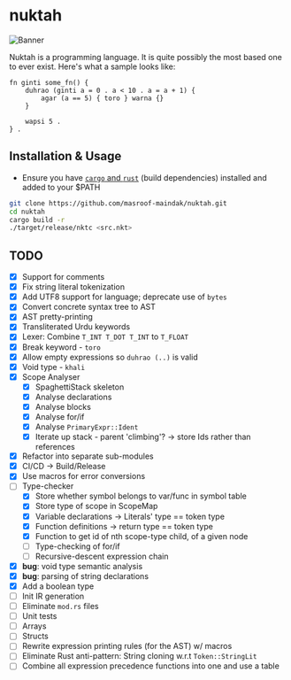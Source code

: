 # nuktah

![Banner](.github/assets/logo.svg)

Nuktah is a programming language. It is quite possibly the most based one to ever exist. Here's what a sample looks like:

```
fn ginti some_fn() {
	duhrao (ginti a = 0 . a < 10 . a = a + 1) {
		agar (a == 5) { toro } warna {}
	}

	wapsi 5 .
} .
```

## Installation & Usage

- Ensure you have [`cargo` and `rust`](https://www.rust-lang.org/tools/install) (build dependencies) installed and added to your $PATH

```bash
git clone https://github.com/masroof-maindak/nuktah.git
cd nuktah
cargo build -r
./target/release/nktc <src.nkt>
```

## TODO

- [x] Support for comments
- [x] Fix string literal tokenization
- [x] Add UTF8 support for language; deprecate use of `bytes`
- [x] Convert concrete syntax tree to AST
- [x] AST pretty-printing
- [x] Transliterated Urdu keywords
- [x] Lexer: Combine `T_INT T_DOT T_INT` to `T_FLOAT`
- [x] Break keyword - `toro`
- [x] Allow empty expressions so `duhrao (..)` is valid
- [x] Void type - `khali`
- [x] Scope Analyser
    - [x] SpaghettiStack skeleton
    - [x] Analyse declarations
    - [x] Analyse blocks
    - [x] Analyse for/if
    - [x] Analyse `PrimaryExpr::Ident`
    - [x] Iterate up stack - parent 'climbing'? -> store Ids rather than references
- [x] Refactor into separate sub-modules
- [x] CI/CD -> Build/Release
- [x] Use macros for error conversions
- [ ] Type-checker
    - [x] Store whether symbol belongs to var/func in symbol table
    - [x] Store type of scope in ScopeMap
    - [x] Variable declarations -> Literals' type == token type
    - [x] Function definitions -> return type == token type
    - [x] Function to get id of nth scope-type child, of a given node
    - [ ] Type-checking of for/if
    - [ ] Recursive-descent expression chain
- [x] **bug**: void type semantic analysis
- [x] **bug**: parsing of string declarations
- [x] Add a boolean type
- [ ] Init IR generation
- [ ] Eliminate `mod.rs` files
- [ ] Unit tests
- [ ] Arrays
- [ ] Structs
- [ ] Rewrite expression printing rules (for the AST) w/ macros
- [ ] Eliminate Rust anti-pattern: String cloning w.r.t `Token::StringLit`
- [ ] Combine all expression precedence functions into one and use a table
